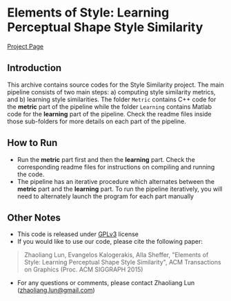 # Elements of Style: Learning Perceptual Shape Style Similarity

[Project Page](http://people.cs.umass.edu/~zlun/papers/StyleSimilarity)

## Introduction

This archive contains source codes for the Style Similarity project. The main pipeline consists of two main steps: a) computing style similarity metrics, and b) learning style similarities. The folder `Metric` contains C++ code for the **metric** part of the pipeline while the folder `Learning` contains Matlab code for the **learning** part of the pipeline. Check the readme files inside those sub-folders for more details on each part of the pipeline.

## How to Run

- Run the **metric** part first and then the **learning** part. Check the corresponding readme files for instructions on compiling and running the code.
- The pipeline has an iterative procedure which alternates between the **metric** part and the **learning** part. To run the pipeline iteratively, you will need to alternately launch the program for each part manually

## Other Notes

- This code is released under [GPLv3](http://www.gnu.org/licenses/) license
- If you would like to use our code, please cite the following paper:

> Zhaoliang Lun, Evangelos Kalogerakis, Alla Sheffer,
"Elements of Style: Learning Perceptual Shape Style Similarity",
ACM Transactions on Graphics (Proc. ACM SIGGRAPH 2015)

- For any questions or comments, please contact Zhaoliang Lun ([zhaoliang.lun@gmail.com](mailto:zhaoliang.lun@gmail.com))
